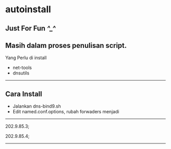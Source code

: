 # autoinstall
Just For Fun *^_^*
---
Masih dalam proses penulisan script.
---
Yang Perlu di install
- net-tools
- dnsutils

---
## Cara Install
- Jalankan dns-bind9.sh
- Edit named.conf.options, rubah forwaders menjadi

---

202.9.85.3;

202.9.85.4;

---
